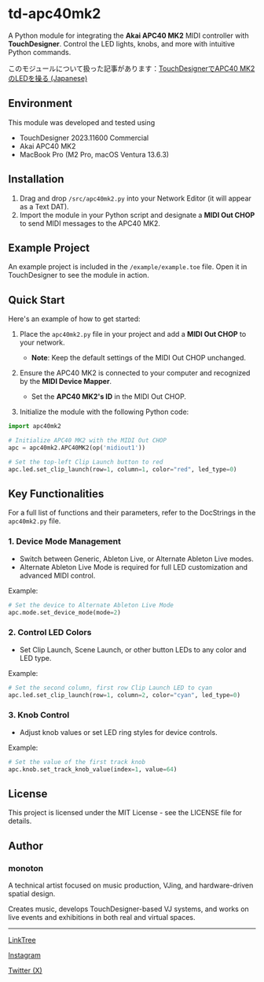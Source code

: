 # td-apc40mk2

A Python module for integrating the **Akai APC40 MK2** MIDI controller with **TouchDesigner**. Control the LED lights, knobs, and more with intuitive Python commands.

このモジュールについて扱った記事があります：[TouchDesignerでAPC40 MK2のLEDを操る (Japanese)](https://qiita.com/monoton/private/137cb287ac836535a81b)

## Environment

This module was developed and tested using

- TouchDesigner 2023.11600 Commercial
- Akai APC40 MK2
- MacBook Pro (M2 Pro, macOS Ventura 13.6.3)

## Installation

1. Drag and drop `/src/apc40mk2.py` into your Network Editor (it will appear as a Text DAT).
2. Import the module in your Python script and designate a **MIDI Out CHOP** to send MIDI messages to the APC40 MK2.

## Example Project

An example project is included in the `/example/example.toe` file. Open it in TouchDesigner to see the module in action.

## Quick Start

Here's an example of how to get started:

1. Place the `apc40mk2.py` file in your project and add a **MIDI Out CHOP** to your network.  
   - **Note**: Keep the default settings of the MIDI Out CHOP unchanged.

2. Ensure the APC40 MK2 is connected to your computer and recognized by the **MIDI Device Mapper**.  
   - Set the **APC40 MK2's ID** in the MIDI Out CHOP.

3. Initialize the module with the following Python code:

```python
import apc40mk2

# Initialize APC40 MK2 with the MIDI Out CHOP
apc = apc40mk2.APC40MK2(op('midiout1'))

# Set the top-left Clip Launch button to red
apc.led.set_clip_launch(row=1, column=1, color="red", led_type=0)
```

## Key Functionalities

For a full list of functions and their parameters, refer to the DocStrings in the `apc40mk2.py` file.

### 1. Device Mode Management

- Switch between Generic, Ableton Live, or Alternate Ableton Live modes.
- Alternate Ableton Live Mode is required for full LED customization and advanced MIDI control.

Example:

```python
# Set the device to Alternate Ableton Live Mode
apc.mode.set_device_mode(mode=2)
```

### 2. **Control LED Colors**

- Set Clip Launch, Scene Launch, or other button LEDs to any color and LED type.

Example:

```python
# Set the second column, first row Clip Launch LED to cyan
apc.led.set_clip_launch(row=1, column=2, color="cyan", led_type=0)
```

### 3. Knob Control

- Adjust knob values or set LED ring styles for device controls.

Example:

```python
# Set the value of the first track knob
apc.knob.set_track_knob_value(index=1, value=64)
```

## License

This project is licensed under the MIT License - see the LICENSE file for details.

## Author

### monoton

A technical artist focused on music production, VJing, and hardware-driven spatial design.

Creates music, develops TouchDesigner-based VJ systems, and works on live events and exhibitions in both real and virtual spaces.

---

[LinkTree](https://linktr.ee/monoton)

[Instagram](https://www.instagram.com/monoton.music/)

[Twitter (X)](https://twitter.com/monoton_music/)
